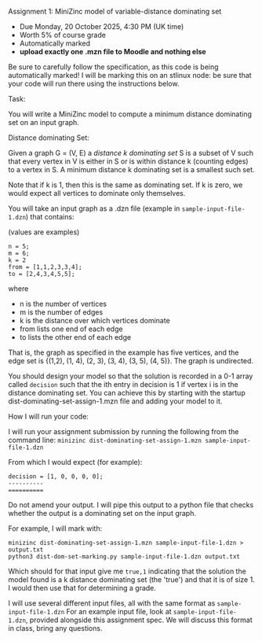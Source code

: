 Assignment 1: MiniZinc model of variable-distance dominating set
- Due Monday, 20 October 2025, 4:30 PM (UK time)
- Worth 5% of course grade
- Automatically marked
- **upload exactly one .mzn file to Moodle and nothing else**


Be sure to carefully follow the specification, as this code is being automatically marked!
I will be marking this on an stlinux node: be sure that your code will run there using the instructions below.

Task: 

You will write a MiniZinc model to compute a minimum distance dominating set on an input graph.

Distance dominating Set:

Given a graph G = (V, E) a *distance k dominating set* S is a subset of V such that every vertex in V is either in S or is within distance k (counting edges) to a vertex in S. A minimum distance k dominating set is a smallest such set.

Note that if k is 1, then this is the same as dominating set.  If k is zero, we would expect all vertices to dominate only themselves. 

You will take an input graph as a .dzn file (example in `sample-input-file-1.dzn`) that contains:

(values are examples)

```
n = 5;
m = 6;
k = 2
from = [1,1,2,3,3,4];
to = [2,4,3,4,5,5];
```

where 
- n is the number of vertices
- m is the number of edges
- k is the distance over which vertices dominate
- from lists one end of each edge
- to lists the other end of each edge 

That is, the graph as specified in the example has five vertices, and the edge set is {(1,2), (1, 4), (2, 3), (3, 4), (3, 5), (4, 5)}.  The graph is undirected.

You should design your model so that the solution is recorded in a 0-1 array called `decision` such that the ith entry in decision is 1 if vertex i is in the distance dominating set.  You can achieve this by starting with the startup dist-dominating-set-assign-1.mzn file and adding your model to it.  



How I will run your code:

I will run your assignment submission by running the following from the command line:
`minizinc dist-dominating-set-assign-1.mzn sample-input-file-1.dzn`

From which I would expect (for example):

```
decision = [1, 0, 0, 0, 0];
----------
==========
```

Do not amend your output.  I will pipe this output to a python file that checks whether the output is a dominating set on the input graph. 

For example, I will mark with:

```
minizinc dist-dominating-set-assign-1.mzn sample-input-file-1.dzn > output.txt
python3 dist-dom-set-marking.py sample-input-file-1.dzn output.txt
```

Which should for that input give me 
`true,1`
 indicating that the solution the model found is a k distance dominating set (the 'true') and that it is of size 1. I would then use that for determining a grade. 


I will use several different input files, all with the same format as `sample-input-file-1.dzn`
For an example input file, look at `sample-input-file-1.dzn`, provided alongside this assignment spec.  We will discuss this format in class, bring any questions.  




